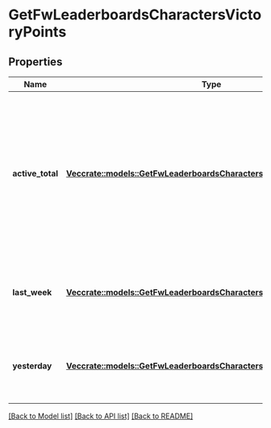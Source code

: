 # GetFwLeaderboardsCharactersVictoryPoints

## Properties

Name | Type | Description | Notes
------------ | ------------- | ------------- | -------------
**active_total** | [**Vec<crate::models::GetFwLeaderboardsCharactersActiveTotalActiveTotal1>**](get_fw_leaderboards_characters_active_total_active_total_1.md) | Top 100 ranking of pilots active in faction warfare by total victory points. A pilot is considered \"active\" if they have participated in faction warfare in the past 14 days | 
**last_week** | [**Vec<crate::models::GetFwLeaderboardsCharactersLastWeekLastWeek1>**](get_fw_leaderboards_characters_last_week_last_week_1.md) | Top 100 ranking of pilots by victory points in the past week | 
**yesterday** | [**Vec<crate::models::GetFwLeaderboardsCharactersYesterdayYesterday1>**](get_fw_leaderboards_characters_yesterday_yesterday_1.md) | Top 100 ranking of pilots by victory points in the past day | 

[[Back to Model list]](../README.md#documentation-for-models) [[Back to API list]](../README.md#documentation-for-api-endpoints) [[Back to README]](../README.md)


